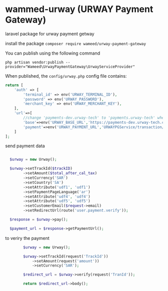 # wammed-urway  (URWAY Payment Gateway)
laravel package for urway payment getway


install the package 
`composer require wameed/urway-payment-gateway`


You can publish using the following command

 `php artisan vendor:publish --provider="Wameed\UrwayPaymentGateway\UrwayServiceProvider"`

When published, the `config/urway.php` config file contains:



```php
return [
    'auth' => [
        'terminal_id' => env('URWAY_TERMINAL_ID'),
        'password' => env('URWAY_PASSWORD'),
        'merchant_key' => env('URWAY_MERCHANT_KEY'),
    ],
    'url'=>[
        //change 'payments-dev.urway-tech' to 'payments.urway-tech' when you are ready to go live
        'base'=>env('URWAY_BASE_URL','https://payments-dev.urway-tech.com'),
        'payment'=>env('URWAY_PAYMENT_URL','URWAYPGService/transaction/jsonProcess/JSONrequest'),
    ]
];
```


send payment data

```php

  $urway = new Urway();

  $urway->setTrackId($trackID)
        ->setAmount($total_after_cal_tax)
        ->setCurrency('SAR')
        ->setCountry('SA')
        ->setAttribute('udf1', 'udf1')
        ->setPaymentPageLanguage('ar')
        ->setAttribute('udf4', 'udf4')
        ->setAttribute('udf5', 'udf5')
        ->setCustomerEmail($request->email)
        ->setRedirectUrl(route('user.payment.verify'));

  $response = $urway->pay();

  $payment_url = $response->getPaymentUrl();
```

to veriry the payment 

```php
        $urway = new Urway();

        $urway->setTrackId(request('TrackId'))
            ->setAmount(request('amount'))
            ->setCurrency('SAR');

        $redirect_url = $urway->verify(request('TranId'));

        return $redirect_url->body();

```
